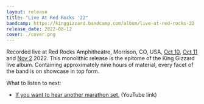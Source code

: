 ```yaml
---
layout: release
title: "Live At Red Rocks '22"
bandcamp: https://kinggizzard.bandcamp.com/album/live-at-red-rocks-22
release_date: 2022-08-12
cover: ./cover.png
---
```


Recorded live at Red Rocks Amphitheatre, Morrison, CO, USA, [Oct 10](https://kglw.net/setlists/2022/10/10/red-rocks-amphitheatre-morrison-co.html), [Oct 11](https://kglw.net/setlists/2022/10/11/red-rocks-amphitheatre-morrison-co.html) and [Nov 2](https://kglw.net/setlists/2022/11/02/red-rocks-amphitheatre-morrison-co.html) 2022. This monolithic release is the epitome of the King Gizzard live album. Containing approximately nine hours of material, every facet of the band is on showcase in top form.

What to listen to next:

*   [If you want to hear another marathon set.](https://www.youtube.com/watch?v=28HR4EEQjIc) (YouTube link)

